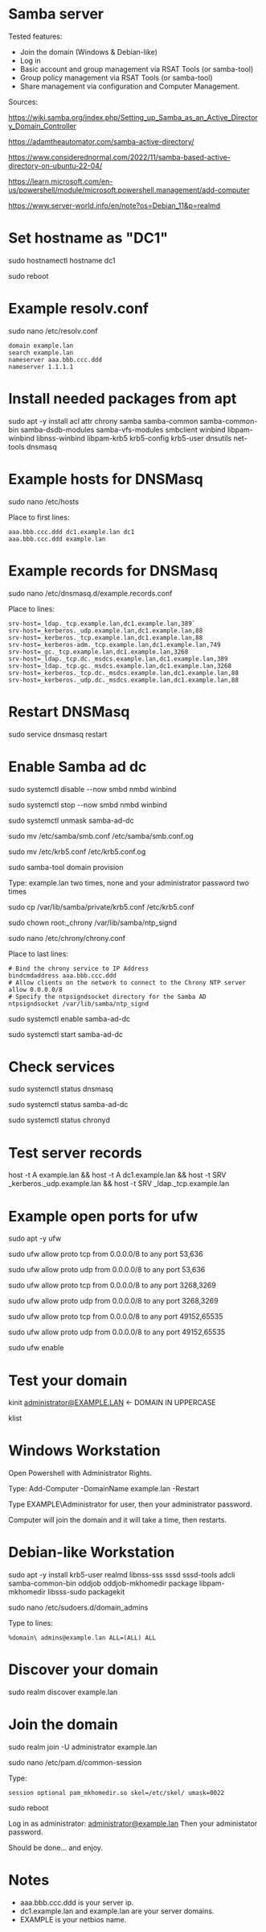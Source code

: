 # Samba server

Tested features:

- Join the domain (Windows & Debian-like)
- Log in
- Basic account and group management via RSAT Tools (or samba-tool)
- Group policy management via RSAT Tools (or samba-tool)
- Share management via configuration and Computer Management.

Sources:

https://wiki.samba.org/index.php/Setting_up_Samba_as_an_Active_Directory_Domain_Controller

https://adamtheautomator.com/samba-active-directory/

https://www.considerednormal.com/2022/11/samba-based-active-directory-on-ubuntu-22-04/

https://learn.microsoft.com/en-us/powershell/module/microsoft.powershell.management/add-computer

https://www.server-world.info/en/note?os=Debian_11&p=realmd

# Set hostname as "DC1"

sudo hostnamectl hostname dc1

sudo reboot

# Example resolv.conf

sudo nano /etc/resolv.conf

```
domain example.lan
search example.lan
nameserver aaa.bbb.ccc.ddd
nameserver 1.1.1.1
```

# Install needed packages from apt

sudo apt -y install acl attr chrony samba samba-common samba-common-bin samba-dsdb-modules samba-vfs-modules smbclient winbind libpam-winbind libnss-winbind libpam-krb5 krb5-config krb5-user dnsutils net-tools dnsmasq

# Example hosts for DNSMasq

sudo nano /etc/hosts

Place to first lines:
```
aaa.bbb.ccc.ddd dc1.example.lan dc1
aaa.bbb.ccc.ddd example.lan
```

# Example records for DNSMasq

sudo nano /etc/dnsmasq.d/example.records.conf

Place to lines:

```
srv-host=_ldap._tcp.example.lan,dc1.example.lan,389`
srv-host=_kerberos._udp.example.lan,dc1.example.lan,88
srv-host=_kerberos._tcp.example.lan,dc1.example.lan,88
srv-host=_kerberos-adm._tcp.example.lan,dc1.example.lan,749
srv-host=_gc._tcp.example.lan,dc1.example.lan,3268
srv-host=_ldap._tcp.dc._msdcs.example.lan,dc1.example.lan,389
srv-host=_ldap._tcp.gc._msdcs.example.lan,dc1.example.lan,3268
srv-host=_kerberos._tcp.dc._msdcs.example.lan,dc1.example.lan,88
srv-host=_kerberos._udp.dc._msdcs.example.lan,dc1.example.lan,88
```

# Restart DNSMasq

sudo service dnsmasq restart

# Enable Samba ad dc

sudo systemctl disable --now smbd nmbd winbind

sudo systemctl stop --now smbd nmbd winbind

sudo systemctl unmask samba-ad-dc

sudo mv /etc/samba/smb.conf /etc/samba/smb.conf.og

sudo mv /etc/krb5.conf /etc/krb5.conf.og

sudo samba-tool domain provision

Type: example.lan two times, none and your administrator password two times

sudo cp /var/lib/samba/private/krb5.conf /etc/krb5.conf

sudo chown root:_chrony /var/lib/samba/ntp_signd

sudo nano /etc/chrony/chrony.conf

Place to last lines:

```
# Bind the chrony service to IP Address
bindcmdaddress aaa.bbb.ccc.ddd
# Allow clients on the network to connect to the Chrony NTP server
allow 0.0.0.0/8
# Specify the ntpsigndsocket directory for the Samba AD
ntpsigndsocket /var/lib/samba/ntp_signd
```

sudo systemctl enable samba-ad-dc

sudo systemctl start samba-ad-dc


# Check services

sudo systemctl status dnsmasq

sudo systemctl status samba-ad-dc

sudo systemctl status chronyd

# Test server records

host -t A example.lan && host -t A dc1.example.lan && host -t SRV _kerberos._udp.example.lan && host -t SRV _ldap._tcp.example.lan

# Example open ports for ufw

sudo apt -y ufw

sudo ufw allow proto tcp from 0.0.0.0/8 to any port 53,636

sudo ufw allow proto udp from 0.0.0.0/8 to any port 53,636

sudo ufw allow proto tcp from 0.0.0.0/8 to any port 3268,3269

sudo ufw allow proto udp from 0.0.0.0/8 to any port 3268,3269

sudo ufw allow proto tcp from 0.0.0.0/8 to any port 49152,65535

sudo ufw allow proto udp from 0.0.0.0/8 to any port 49152,65535

sudo ufw enable

# Test your domain

kinit administrator@EXAMPLE.LAN <- DOMAIN IN UPPERCASE

klist

# Windows Workstation

Open Powershell with Administrator Rights.

Type: Add-Computer -DomainName example.lan -Restart

Type EXAMPLE\Administrator for user, then your administrator password.

Computer will join the domain and it will take a time, then restarts.

# Debian-like Workstation

sudo apt -y install krb5-user realmd libnss-sss sssd sssd-tools adcli samba-common-bin oddjob oddjob-mkhomedir package libpam-mkhomedir libsss-sudo packagekit

sudo nano /etc/sudoers.d/domain_admins

Type to lines:

```
%domain\ admins@example.lan ALL=(ALL) ALL
```

# Discover your domain

sudo realm discover example.lan

# Join the domain

sudo realm join -U administrator example.lan

sudo nano /etc/pam.d/common-session

Type:

```
session optional pam_mkhomedir.so skel=/etc/skel/ umask=0022
```

sudo reboot

Log in as administrator: administrator@example.lan
Then your administator password.

Should be done... and enjoy.

# Notes

- aaa.bbb.ccc.ddd is your server ip.
- dc1.example.lan and example.lan are your server domains.
- EXAMPLE is your netbios name.
